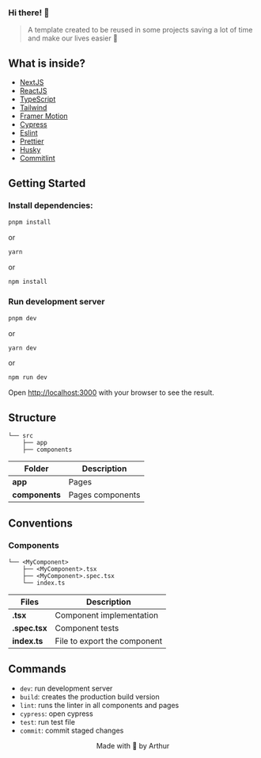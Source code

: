 ### Hi there! 👋

> A template created to be reused in some projects saving a lot of time and make our lives easier 🤍

## What is inside?

-   [NextJS](https://nextjs.org/docs)
-   [ReactJS](https://reactjs.org)
-   [TypeScript](https://www.typescriptlang.org)
-   [Tailwind](https://tailwindcss.com/)
-   [Framer Motion](https://www.framer.com/motion)
-   [Cypress](https://www.cypress.io/)
-   [Eslint](https://eslint.org)
-   [Prettier](https://prettier.io)
-   [Husky](https://github.com/typicode/husky)
-   [Commitlint](https://commitlint.js.org/#/)

## Getting Started

### Install dependencies:

```bash
pnpm install
```

or

```bash
yarn
```

or

```bash
npm install
```

### Run development server

```bash
pnpm dev
```

or

```bash
yarn dev
```

or

```bash
npm run dev
```

Open [http://localhost:3000](http://localhost:3000) with your browser to see the result.

## Structure

```
└── src
    ├── app
    ├── components
```

| Folder         | Description      |
| -------------- | ---------------- |
| **app**        | Pages            |
| **components** | Pages components |

## Conventions

### Components

```
└── <MyComponent>
    ├── <MyComponent>.tsx
    ├── <MyComponent>.spec.tsx
    └── index.ts
```

| Files         | Description                  |
| ------------- | ---------------------------- |
| **.tsx**      | Component implementation     |
| **.spec.tsx** | Component tests              |
| **index.ts**  | File to export the component |

## Commands

-   `dev`: run development server
-   `build`: creates the production build version
-   `lint`: runs the linter in all components and pages
-   `cypress`: open cypress
-   `test`: run test file
-   `commit`: commit staged changes

<p align="center">Made with 🤍 by Arthur</p>

